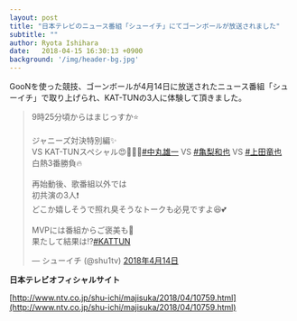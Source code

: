 ```yaml
---
layout: post
title: "日本テレビのニュース番組「シューイチ」にてゴーンボールが放送されました"
subtitle: ""
author: Ryota Ishihara
date:   2018-04-15 16:30:13 +0900
background: '/img/header-bg.jpg'
---
```


GooNを使った競技、ゴーンボールが4月14日に放送されたニュース番組「シューイチ」で取り上げられ、KAT-TUNの3人に体験して頂きました。

<blockquote class="twitter-tweet" data-lang="ja"><p lang="ja" dir="ltr">9時25分頃からはまじっすか⭐<br><br>ジャニーズ対決特別編✨<br>VS KAT-TUNスペシャル😍💜💖💙<a href="https://twitter.com/hashtag/%E4%B8%AD%E4%B8%B8%E9%9B%84%E4%B8%80?src=hash&amp;ref_src=twsrc%5Etfw">#中丸雄一</a> VS <a href="https://twitter.com/hashtag/%E4%BA%80%E6%A2%A8%E5%92%8C%E4%B9%9F?src=hash&amp;ref_src=twsrc%5Etfw">#亀梨和也</a> VS <a href="https://twitter.com/hashtag/%E4%B8%8A%E7%94%B0%E7%AB%9C%E4%B9%9F?src=hash&amp;ref_src=twsrc%5Etfw">#上田竜也</a><br>白熱3番勝負🔥<br><br>再始動後、歌番組以外では<br>初共演の3人❗️<br>どこか嬉しそうで照れ臭そうなトークも必見ですよ😆💕<br><br>MVPには番組からご褒美も🎁<br>果たして結果は⁉️<a href="https://twitter.com/hashtag/KATTUN?src=hash&amp;ref_src=twsrc%5Etfw">#KATTUN</a></p>&mdash; シューイチ (@shu1tv) <a href="https://twitter.com/shu1tv/status/985110750065672194?ref_src=twsrc%5Etfw">2018年4月14日</a></blockquote> <script async src="https://platform.twitter.com/widgets.js" charset="utf-8"></script>

**日本テレビオフィシャルサイト**

[http://www.ntv.co.jp/shu-ichi/majisuka/2018/04/10759.html](http://www.ntv.co.jp/shu-ichi/majisuka/2018/04/10759.html)
